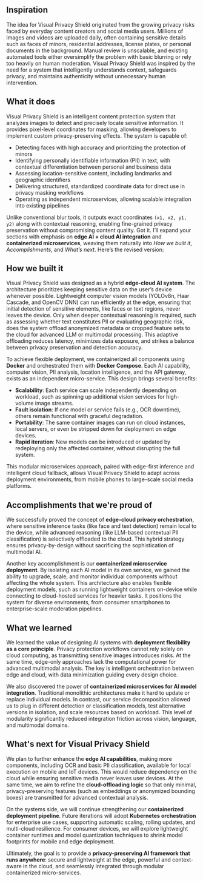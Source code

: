 ## Inspiration

The idea for Visual Privacy Shield originated from the growing privacy risks faced by everyday content creators and social media users. Millions of images and videos are uploaded daily, often containing sensitive details such as faces of minors, residential addresses, license plates, or personal documents in the background. Manual review is unscalable, and existing automated tools either oversimplify the problem with basic blurring or rely too heavily on human moderation. Visual Privacy Shield was inspired by the need for a system that intelligently understands context, safeguards privacy, and maintains authenticity without unnecessary human intervention.

## What it does

Visual Privacy Shield is an intelligent content protection system that analyzes images to detect and precisely locate sensitive information. It provides pixel-level coordinates for masking, allowing developers to implement custom privacy-preserving effects. The system is capable of:

- Detecting faces with high accuracy and prioritizing the protection of minors  
- Identifying personally identifiable information (PII) in text, with contextual differentiation between personal and business data  
- Assessing location-sensitive content, including landmarks and geographic identifiers  
- Delivering structured, standardized coordinate data for direct use in privacy masking workflows  
- Operating as independent microservices, allowing scalable integration into existing pipelines  

Unlike conventional blur tools, it outputs exact coordinates `(x1, x2, y1, y2)` along with contextual reasoning, enabling fine-grained privacy preservation without compromising content quality.
Got it. I’ll expand your sections with emphasis on **edge AI + cloud AI integration** and **containerized microservices**, weaving them naturally into *How we built it*, *Accomplishments*, and *What’s next*. Here’s the revised version:  

## How we built it

Visual Privacy Shield was designed as a hybrid **edge-cloud AI system**. The architecture prioritizes keeping sensitive data on the user’s device whenever possible. Lightweight computer vision models (YOLOv8n, Haar Cascade, and OpenCV DNN) can run efficiently at the edge, ensuring that initial detection of sensitive elements, like faces or text regions, never leaves the device. Only when deeper contextual reasoning is required, such as assessing whether text constitutes PII or evaluating geographic risk, does the system offload anonymized metadata or cropped feature sets to the cloud for advanced LLM or multimodal processing. This adaptive offloading reduces latency, minimizes data exposure, and strikes a balance between privacy preservation and detection accuracy.  

To achieve flexible deployment, we containerized all components using **Docker** and orchestrated them with **Docker Compose**. Each AI capability, computer vision, PII analysis, location intelligence, and the API gateway, exists as an independent micro-service. This design brings several benefits:  

- **Scalability**: Each service can scale independently depending on workload, such as spinning up additional vision services for high-volume image streams.  
- **Fault isolation**: If one model or service fails (e.g., OCR downtime), others remain functional with graceful degradation.  
- **Portability**: The same container images can run on cloud instances, local servers, or even be stripped down for deployment on edge devices.  
- **Rapid iteration**: New models can be introduced or updated by redeploying only the affected container, without disrupting the full system.  

This modular microservices approach, paired with edge-first inference and intelligent cloud fallback, allows Visual Privacy Shield to adapt across deployment environments, from mobile phones to large-scale social media platforms.

## Accomplishments that we're proud of

We successfully proved the concept of **edge-cloud privacy orchestration**, where sensitive inference tasks (like face and text detection) remain local to the device, while advanced reasoning (like LLM-based contextual PII classification) is selectively offloaded to the cloud. This hybrid strategy ensures privacy-by-design without sacrificing the sophistication of multimodal AI.  

Another key accomplishment is our **containerized microservice deployment**. By isolating each AI model in its own service, we gained the ability to upgrade, scale, and monitor individual components without affecting the whole system. This architecture also enables flexible deployment models, such as running lightweight containers on-device while connecting to cloud-hosted services for heavier tasks. It positions the system for diverse environments, from consumer smartphones to enterprise-scale moderation pipelines.  

## What we learned

We learned the value of designing AI systems with **deployment flexibility as a core principle**. Privacy protection workflows cannot rely solely on cloud computing, as transmitting sensitive images introduces risks. At the same time, edge-only approaches lack the computational power for advanced multimodal analysis. The key is intelligent orchestration between edge and cloud, with data minimization guiding every design choice.  

We also discovered the power of **containerized microservices for AI model integration**. Traditional monolithic architectures make it hard to update or replace individual models. In contrast, our service decomposition allowed us to plug in different detection or classification models, test alternative versions in isolation, and scale resources based on workload. This level of modularity significantly reduced integration friction across vision, language, and multimodal domains.  

## What's next for Visual Privacy Shield

We plan to further enhance the **edge AI capabilities**, making more components, including OCR and basic PII classification, available for local execution on mobile and IoT devices. This would reduce dependency on the cloud while ensuring sensitive media never leaves user devices. At the same time, we aim to refine the **cloud-offloading logic** so that only minimal, privacy-preserving features (such as embeddings or anonymized bounding boxes) are transmitted for advanced contextual analysis.  

On the systems side, we will continue strengthening our **containerized deployment pipeline**. Future iterations will adopt **Kubernetes orchestration** for enterprise use cases, supporting automatic scaling, rolling updates, and multi-cloud resilience. For consumer devices, we will explore lightweight container runtimes and model quantization techniques to shrink model footprints for mobile and edge deployment.  

Ultimately, the goal is to provide a **privacy-preserving AI framework that runs anywhere**: secure and lightweight at the edge, powerful and context-aware in the cloud, and seamlessly integrated through modular containerized micro-services.